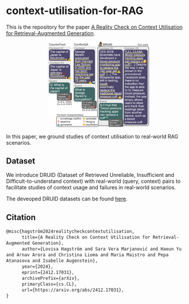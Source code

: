 # context-utilisation-for-RAG

This is the repository for the paper [A Reality Check on Context Utilisation for Retrieval-Augmented Generation](https://arxiv.org/abs/2412.17031).

<p align="center">
  <img src="comparison_overview.png" alt="DRUID and other datasets" style="width:55%; height:auto;">
</p>

In this paper, we ground studies of context utilisation to real-world RAG scenarios.

## Dataset
We introduce DRUID (Dataset of Retrieved Unreliable, Insufficient and Difficult-to-understand context) with real-world (query, context) pairs to facilitate studies of context usage and failures in real-world scenarios.

The deveoped DRUID datasets can be found [here](https://huggingface.co/datasets/copenlu/druid).

## Citation

```
@misc{hagström2024realitycheckcontextutilisation,
      title={A Reality Check on Context Utilisation for Retrieval-Augmented Generation}, 
      author={Lovisa Hagström and Sara Vera Marjanović and Haeun Yu and Arnav Arora and Christina Lioma and Maria Maistro and Pepa Atanasova and Isabelle Augenstein},
      year={2024},
      eprint={2412.17031},
      archivePrefix={arXiv},
      primaryClass={cs.CL},
      url={https://arxiv.org/abs/2412.17031}, 
}
```
